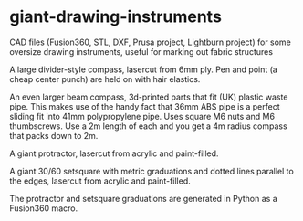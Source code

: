 # giant-drawing-instruments
CAD files (Fusion360, STL, DXF, Prusa project, Lightburn project) for some oversize drawing instruments, useful for marking out fabric structures

A large divider-style compass, lasercut from 6mm ply. Pen and point (a cheap center punch) are held on with hair elastics.

An even larger beam compass, 3d-printed parts that fit (UK) plastic waste pipe. This makes use of the handy fact that 36mm ABS pipe is a perfect sliding fit into 41mm polypropylene pipe. Uses square M6 nuts and M6 thumbscrews. Use a 2m length of each and you get a 4m radius compass that packs down to 2m.

A giant protractor, lasercut from acrylic and paint-filled.

A giant 30/60 setsquare with metric graduations and dotted lines parallel to the edges, lasercut from acrylic and paint-filled.

The protractor and setsquare graduations are generated in Python as a Fusion360 macro.
